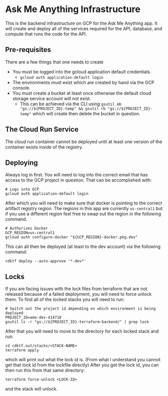 # Ask Me Anything Infrastructure

This is the backend infrastructure on GCP for the Ask Me Anything app. It will create and deploy all of the services required for the API, database, and compute that runs the code for the API.

## Pre-requisites

There are a few things that one needs to create

- You must be logged into the gcloud application default credentials.
    - `gcloud auth application-default login`
- The environments must exist which are created by hand via the GCP console.
- You must create a bucket at least once otherwise the default cloud storage service account will not exist.
    - This can be achieved via the CLI using `gsutil mb "gs://${PROJECT_ID}-temp" && gsutil rb "gs://${PROJECT_ID}-temp"` which will create then delete the bucket in question.

## The Cloud Run Service

The cloud run container cannot be deployed until at least one version of the container exists inside of the registry.

## Deploying

Always log in first. You will need to log into the correct email that has access to the GCP project in question. That can be accomplished with:

```
# Logs into GCP
gcloud auth application-default login
```

After which you will need to make sure that docker is pointing to the correct artifact registry region. The regions in this app are currently `us-central1` but if you use a different region feel free to swap out the region in the following command.


```
# Authorizes Docker
GCP_REGION=us-central1
gcloud auth configure-docker "${GCP_REGION}-docker.pkg.dev"
```

This can all then be deployed (at least to the dev account) via the following command:

```
cdktf deploy --auto-approve '*-dev*'
```

## Locks

If you are facing issues with the lock files from terraform that are not released because of a failed deployment, you will need to force unlock them. To find all of the locked stacks you will need to run:

```
# Switch out the project id depending on which environment is being deployed
PROJECT_ID=ama-dev-414718
gsutil ls -r "gs://${PROJECT_ID}-terraform-backend/" | grep lock
```

After that you will need to move to the directory for each locked stack and run:

```
cd cdktf.out/stacks/<STACK-NAME>
terraform apply
```

which will print out what the lock id is. (From what I understand you cannot get that lock id from the lockfile directly) After you get the lock id, you can then run this from that same directory:

```
terraform force-unlock <LOCK-ID>
```

and the stack will unlock.

